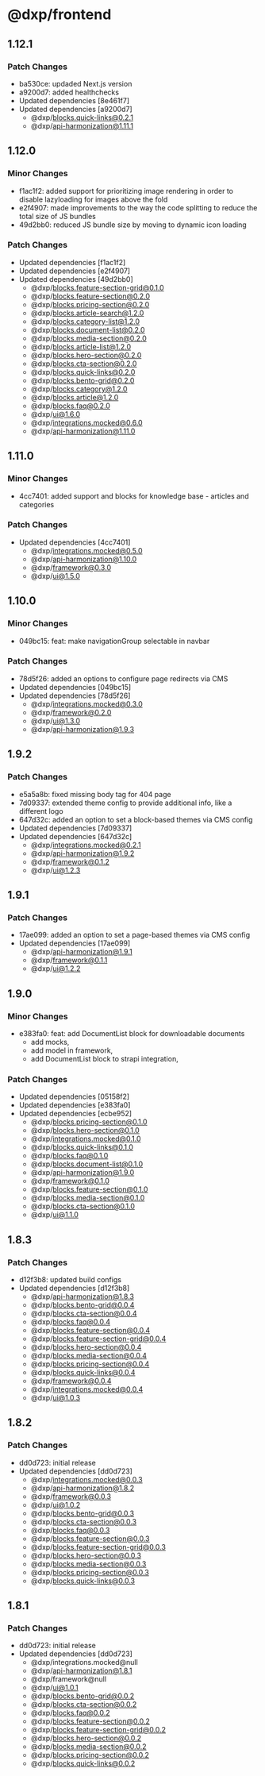 # @dxp/frontend

## 1.12.1

### Patch Changes

- ba530ce: updaded Next.js version
- a9200d7: added healthchecks
- Updated dependencies [8e461f7]
- Updated dependencies [a9200d7]
    - @dxp/blocks.quick-links@0.2.1
    - @dxp/api-harmonization@1.11.1

## 1.12.0

### Minor Changes

- f1ac1f2: added support for prioritizing image rendering in order to disable lazyloading for images above the fold
- e2f4907: made improvements to the way the code splitting to reduce the total size of JS bundles
- 49d2bb0: reduced JS bundle size by moving to dynamic icon loading

### Patch Changes

- Updated dependencies [f1ac1f2]
- Updated dependencies [e2f4907]
- Updated dependencies [49d2bb0]
    - @dxp/blocks.feature-section-grid@0.1.0
    - @dxp/blocks.feature-section@0.2.0
    - @dxp/blocks.pricing-section@0.2.0
    - @dxp/blocks.article-search@1.2.0
    - @dxp/blocks.category-list@1.2.0
    - @dxp/blocks.document-list@0.2.0
    - @dxp/blocks.media-section@0.2.0
    - @dxp/blocks.article-list@1.2.0
    - @dxp/blocks.hero-section@0.2.0
    - @dxp/blocks.cta-section@0.2.0
    - @dxp/blocks.quick-links@0.2.0
    - @dxp/blocks.bento-grid@0.2.0
    - @dxp/blocks.category@1.2.0
    - @dxp/blocks.article@1.2.0
    - @dxp/blocks.faq@0.2.0
    - @dxp/ui@1.6.0
    - @dxp/integrations.mocked@0.6.0
    - @dxp/api-harmonization@1.11.0

## 1.11.0

### Minor Changes

- 4cc7401: added support and blocks for knowledge base - articles and categories

### Patch Changes

- Updated dependencies [4cc7401]
    - @dxp/integrations.mocked@0.5.0
    - @dxp/api-harmonization@1.10.0
    - @dxp/framework@0.3.0
    - @dxp/ui@1.5.0

## 1.10.0

### Minor Changes

- 049bc15: feat: make navigationGroup selectable in navbar

### Patch Changes

- 78d5f26: added an options to configure page redirects via CMS
- Updated dependencies [049bc15]
- Updated dependencies [78d5f26]
    - @dxp/integrations.mocked@0.3.0
    - @dxp/framework@0.2.0
    - @dxp/ui@1.3.0
    - @dxp/api-harmonization@1.9.3

## 1.9.2

### Patch Changes

- e5a5a8b: fixed missing body tag for 404 page
- 7d09337: extended theme config to provide additional info, like a different logo
- 647d32c: added an option to set a block-based themes via CMS config
- Updated dependencies [7d09337]
- Updated dependencies [647d32c]
    - @dxp/integrations.mocked@0.2.1
    - @dxp/api-harmonization@1.9.2
    - @dxp/framework@0.1.2
    - @dxp/ui@1.2.3

## 1.9.1

### Patch Changes

- 17ae099: added an option to set a page-based themes via CMS config
- Updated dependencies [17ae099]
    - @dxp/api-harmonization@1.9.1
    - @dxp/framework@0.1.1
    - @dxp/ui@1.2.2

## 1.9.0

### Minor Changes

- e383fa0: feat: add DocumentList block for downloadable documents
    - add mocks,
    - add model in framework,
    - add DocumentList block to strapi integration,

### Patch Changes

- Updated dependencies [05158f2]
- Updated dependencies [e383fa0]
- Updated dependencies [ecbe952]
    - @dxp/blocks.pricing-section@0.1.0
    - @dxp/blocks.hero-section@0.1.0
    - @dxp/integrations.mocked@0.1.0
    - @dxp/blocks.quick-links@0.1.0
    - @dxp/blocks.faq@0.1.0
    - @dxp/blocks.document-list@0.1.0
    - @dxp/api-harmonization@1.9.0
    - @dxp/framework@0.1.0
    - @dxp/blocks.feature-section@0.1.0
    - @dxp/blocks.media-section@0.1.0
    - @dxp/blocks.cta-section@0.1.0
    - @dxp/ui@1.1.0

## 1.8.3

### Patch Changes

- d12f3b8: updated build configs
- Updated dependencies [d12f3b8]
    - @dxp/api-harmonization@1.8.3
    - @dxp/blocks.bento-grid@0.0.4
    - @dxp/blocks.cta-section@0.0.4
    - @dxp/blocks.faq@0.0.4
    - @dxp/blocks.feature-section@0.0.4
    - @dxp/blocks.feature-section-grid@0.0.4
    - @dxp/blocks.hero-section@0.0.4
    - @dxp/blocks.media-section@0.0.4
    - @dxp/blocks.pricing-section@0.0.4
    - @dxp/blocks.quick-links@0.0.4
    - @dxp/framework@0.0.4
    - @dxp/integrations.mocked@0.0.4
    - @dxp/ui@1.0.3

## 1.8.2

### Patch Changes

- dd0d723: initial release
- Updated dependencies [dd0d723]
    - @dxp/integrations.mocked@0.0.3
    - @dxp/api-harmonization@1.8.2
    - @dxp/framework@0.0.3
    - @dxp/ui@1.0.2
    - @dxp/blocks.bento-grid@0.0.3
    - @dxp/blocks.cta-section@0.0.3
    - @dxp/blocks.faq@0.0.3
    - @dxp/blocks.feature-section@0.0.3
    - @dxp/blocks.feature-section-grid@0.0.3
    - @dxp/blocks.hero-section@0.0.3
    - @dxp/blocks.media-section@0.0.3
    - @dxp/blocks.pricing-section@0.0.3
    - @dxp/blocks.quick-links@0.0.3

## 1.8.1

### Patch Changes

- dd0d723: initial release
- Updated dependencies [dd0d723]
    - @dxp/integrations.mocked@null
    - @dxp/api-harmonization@1.8.1
    - @dxp/framework@null
    - @dxp/ui@1.0.1
    - @dxp/blocks.bento-grid@0.0.2
    - @dxp/blocks.cta-section@0.0.2
    - @dxp/blocks.faq@0.0.2
    - @dxp/blocks.feature-section@0.0.2
    - @dxp/blocks.feature-section-grid@0.0.2
    - @dxp/blocks.hero-section@0.0.2
    - @dxp/blocks.media-section@0.0.2
    - @dxp/blocks.pricing-section@0.0.2
    - @dxp/blocks.quick-links@0.0.2
